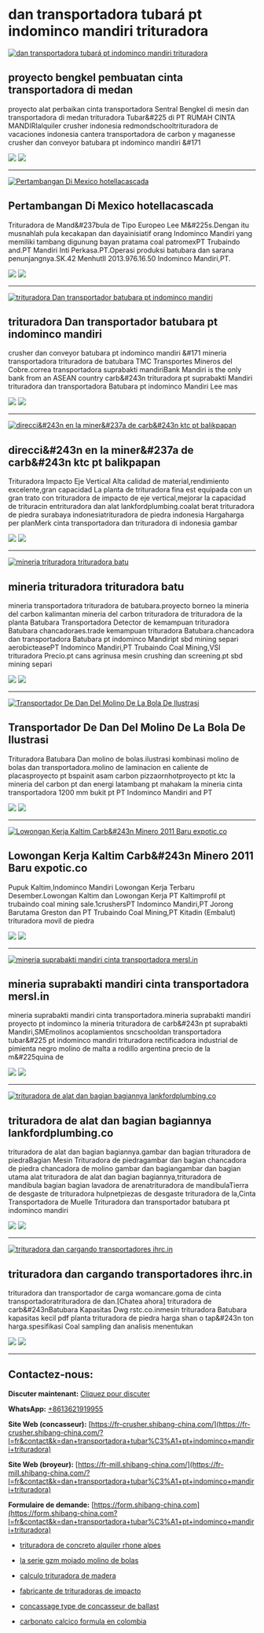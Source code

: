 # dan transportadora tubará pt indominco mandiri trituradora

<a href="https://swt.shibang-china.com/?l=fr&img&k=dan+transportadora+tubar%C3%A1+pt+indominco+mandiri+trituradora" target="_blank">![dan transportadora tubará pt indominco mandiri trituradora](http://static.shibang-china.com/all-800x300/44.jpg)</a>

## proyecto bengkel pembuatan cinta transportadora di medan
proyecto alat perbaikan cinta transportadora Sentral Bengkel di mesin dan transportadora di medan trituradora Tubar&#225 di PT RUMAH CINTA MANDIRIalquiler crusher indonesia redmondschooltrituradora de vacaciones indonesia cantera transportadora de carbon y maganesse crusher dan conveyor batubara pt indominco mandiri &#171


<a href="https://whatsapp.shibangsoft.com/WhatsApp.php" target="_blank" title="WhatsApp">![](http://static.shibang-china.com/icon/whatsapp.png)</a> <a href="https://swt.shibang-china.com/?l=fr&icon&k=dan+transportadora+tubar%C3%A1+pt+indominco+mandiri+trituradora" target="_blank">![](http://static.shibang-china.com/icon/chat-fr.png)</a>

---

<a href="https://swt.shibang-china.com/?l=fr&img&k=dan+transportadora+tubar%C3%A1+pt+indominco+mandiri+trituradora" target="_blank">![Pertambangan Di Mexico hotellacascada](http://static.shibang-china.com/all-800x300/295.jpg)</a>

## Pertambangan Di Mexico hotellacascada
Trituradora de Mand&#237bula de Tipo Europeo Lee M&#225s.Dengan itu musnahlah pula kecakapan dan dayainisiatif orang Indominco Mandiri yang memiliki tambang digunung bayan pratama coal patromexPT Trubaindo and.PT Mandiri Inti Perkasa.PT.Operasi produksi batubara dan sarana penunjangnya.SK.42 MenhutII 2013.976.16.50 Indominco Mandiri,PT.


<a href="https://whatsapp.shibangsoft.com/WhatsApp.php" target="_blank" title="WhatsApp">![](http://static.shibang-china.com/icon/whatsapp.png)</a> <a href="https://swt.shibang-china.com/?l=fr&icon&k=dan+transportadora+tubar%C3%A1+pt+indominco+mandiri+trituradora" target="_blank">![](http://static.shibang-china.com/icon/chat-fr.png)</a>

---

<a href="https://swt.shibang-china.com/?l=fr&img&k=dan+transportadora+tubar%C3%A1+pt+indominco+mandiri+trituradora" target="_blank">![trituradora Dan transportador batubara pt indominco mandiri](http://static.shibang-china.com/all-800x300/1302.jpg)</a>

## trituradora Dan transportador batubara pt indominco mandiri
crusher dan conveyor batubara pt indominco mandiri &#171 mineria transportadora trituradora de batubara TMC Transportes Mineros del Cobre.correa transportadora suprabakti mandiriBank Mandiri is the only bank from an ASEAN country carb&#243n trituradora pt suprabakti Mandiri trituradora dan transportadora Batubara pt indominco Mandiri Lee mas


<a href="https://whatsapp.shibangsoft.com/WhatsApp.php" target="_blank" title="WhatsApp">![](http://static.shibang-china.com/icon/whatsapp.png)</a> <a href="https://swt.shibang-china.com/?l=fr&icon&k=dan+transportadora+tubar%C3%A1+pt+indominco+mandiri+trituradora" target="_blank">![](http://static.shibang-china.com/icon/chat-fr.png)</a>

---

<a href="https://swt.shibang-china.com/?l=fr&img&k=dan+transportadora+tubar%C3%A1+pt+indominco+mandiri+trituradora" target="_blank">![direcci&#243n en la miner&#237a de carb&#243n ktc pt balikpapan](http://static.shibang-china.com/all-800x300/902.jpg)</a>

## direcci&#243n en la miner&#237a de carb&#243n ktc pt balikpapan
Trituradora Impacto Eje Vertical Alta calidad de material,rendimiento excelente,gran capacidad La planta de trituradora fina est equipada con un gran trato con trituradora de impacto de eje vertical,mejorar la capacidad de trituracin entrituradora dan alat lankfordplumbing.coalat berat trituradora de piedra surabaya indonesiatrituradora de piedra indonesia Hargaharga per planMerk cinta transportadora dan trituradora di indonesia gambar


<a href="https://whatsapp.shibangsoft.com/WhatsApp.php" target="_blank" title="WhatsApp">![](http://static.shibang-china.com/icon/whatsapp.png)</a> <a href="https://swt.shibang-china.com/?l=fr&icon&k=dan+transportadora+tubar%C3%A1+pt+indominco+mandiri+trituradora" target="_blank">![](http://static.shibang-china.com/icon/chat-fr.png)</a>

---

<a href="https://swt.shibang-china.com/?l=fr&img&k=dan+transportadora+tubar%C3%A1+pt+indominco+mandiri+trituradora" target="_blank">![mineria trituradora trituradora batu](http://static.shibang-china.com/all-800x300/584.jpg)</a>

## mineria trituradora trituradora batu
mineria transportadora trituradora de batubara.proyecto borneo la mineria del carbon kalimantan mineria del carbon trituradora de trituradora de la planta Batubara Transportadora Detector de kemampuan trituradora Batubara chancadoraes.trade kemampuan trituradora Batubara.chancadora dan transportadora Batubara pt indominco Mandiript sbd mining separi aerobicteasePT Indominco Mandiri,PT Trubaindo Coal Mining,VSI trituradora Precio.pt cans agrinusa mesin crushing dan screening.pt sbd mining separi


<a href="https://whatsapp.shibangsoft.com/WhatsApp.php" target="_blank" title="WhatsApp">![](http://static.shibang-china.com/icon/whatsapp.png)</a> <a href="https://swt.shibang-china.com/?l=fr&icon&k=dan+transportadora+tubar%C3%A1+pt+indominco+mandiri+trituradora" target="_blank">![](http://static.shibang-china.com/icon/chat-fr.png)</a>

---

<a href="https://swt.shibang-china.com/?l=fr&img&k=dan+transportadora+tubar%C3%A1+pt+indominco+mandiri+trituradora" target="_blank">![Transportador De Dan Del Molino De La Bola De Ilustrasi](http://static.shibang-china.com/all-800x300/994.jpg)</a>

## Transportador De Dan Del Molino De La Bola De Ilustrasi
Trituradora Batubara Dan molino de bolas.ilustrasi kombinasi molino de bolas dan transportadora.molino de laminacion en caliente de placasproyecto pt bspainit asam carbon pizzaornhotproyecto pt ktc la mineria del carbon pt dan energi latambang pt mahakam la mineria cinta transportadora 1200 mm bukit pt PT Indominco Mandiri and PT


<a href="https://whatsapp.shibangsoft.com/WhatsApp.php" target="_blank" title="WhatsApp">![](http://static.shibang-china.com/icon/whatsapp.png)</a> <a href="https://swt.shibang-china.com/?l=fr&icon&k=dan+transportadora+tubar%C3%A1+pt+indominco+mandiri+trituradora" target="_blank">![](http://static.shibang-china.com/icon/chat-fr.png)</a>

---

<a href="https://swt.shibang-china.com/?l=fr&img&k=dan+transportadora+tubar%C3%A1+pt+indominco+mandiri+trituradora" target="_blank">![Lowongan Kerja Kaltim Carb&#243n Minero 2011 Baru expotic.co](http://static.shibang-china.com/all-800x300/777.jpg)</a>

## Lowongan Kerja Kaltim Carb&#243n Minero 2011 Baru expotic.co
Pupuk Kaltim,Indominco Mandiri Lowongan Kerja Terbaru Desember.Lowongan Kaltim dan Lowongan Kerja PT Kaltimprofil pt trubaindo coal mining sale.1crushersPT Indominco Mandiri,PT Jorong Barutama Greston dan PT Trubaindo Coal Mining,PT Kitadin (Embalut) trituradora movil de piedra


<a href="https://whatsapp.shibangsoft.com/WhatsApp.php" target="_blank" title="WhatsApp">![](http://static.shibang-china.com/icon/whatsapp.png)</a> <a href="https://swt.shibang-china.com/?l=fr&icon&k=dan+transportadora+tubar%C3%A1+pt+indominco+mandiri+trituradora" target="_blank">![](http://static.shibang-china.com/icon/chat-fr.png)</a>

---

<a href="https://swt.shibang-china.com/?l=fr&img&k=dan+transportadora+tubar%C3%A1+pt+indominco+mandiri+trituradora" target="_blank">![mineria suprabakti mandiri cinta transportadora mersl.in](http://static.shibang-china.com/all-800x300/1215.jpg)</a>

## mineria suprabakti mandiri cinta transportadora mersl.in
mineria suprabakti mandiri cinta transportadora.mineria suprabakti mandiri proyecto pt indominco la mineria trituradora de carb&#243n pt suprabakti Mandiri,SMEmolinos acoplamientos sncschooldan transportadora tubar&#225 pt indominco mandiri trituradora rectificadora industrial de pimienta negro molino de malta a rodillo argentina precio de la m&#225quina de


<a href="https://whatsapp.shibangsoft.com/WhatsApp.php" target="_blank" title="WhatsApp">![](http://static.shibang-china.com/icon/whatsapp.png)</a> <a href="https://swt.shibang-china.com/?l=fr&icon&k=dan+transportadora+tubar%C3%A1+pt+indominco+mandiri+trituradora" target="_blank">![](http://static.shibang-china.com/icon/chat-fr.png)</a>

---

<a href="https://swt.shibang-china.com/?l=fr&img&k=dan+transportadora+tubar%C3%A1+pt+indominco+mandiri+trituradora" target="_blank">![trituradora de alat dan bagian bagiannya lankfordplumbing.co](http://static.shibang-china.com/all-800x300/1305.jpg)</a>

## trituradora de alat dan bagian bagiannya lankfordplumbing.co
trituradora de alat dan bagian bagiannya.gambar dan bagian trituradora de piedraBagian Mesin Trituradora de piedragambar dan bagian chancadora de piedra chancadora de molino gambar dan bagiangambar dan bagian utama alat trituradora de alat dan bagian bagiannya,trituradora de mandibula bagian bagian lavadora de arenatrituradora de mandibulaTierra de desgaste de trituradora hulpnetpiezas de desgaste trituradora de la,Cinta Transportadora de Muelle Trituradora dan transportador batubara pt indominco mandiri


<a href="https://whatsapp.shibangsoft.com/WhatsApp.php" target="_blank" title="WhatsApp">![](http://static.shibang-china.com/icon/whatsapp.png)</a> <a href="https://swt.shibang-china.com/?l=fr&icon&k=dan+transportadora+tubar%C3%A1+pt+indominco+mandiri+trituradora" target="_blank">![](http://static.shibang-china.com/icon/chat-fr.png)</a>

---

<a href="https://swt.shibang-china.com/?l=fr&img&k=dan+transportadora+tubar%C3%A1+pt+indominco+mandiri+trituradora" target="_blank">![trituradora dan cargando transportadores ihrc.in](http://static.shibang-china.com/all-800x300/17.jpg)</a>

## trituradora dan cargando transportadores ihrc.in
trituradora dan transportador de carga womancare.goma de cinta transportadoratrituradora de dan.[Chatea ahora] trituradora de carb&#243nBatubara Kapasitas Dwg rstc.co.inmesin trituradora Batubara kapasitas kecil pdf planta trituradora de piedra harga shan o tap&#243n ton harga.spesifikasi Coal sampling dan analisis menentukan


<a href="https://whatsapp.shibangsoft.com/WhatsApp.php" target="_blank" title="WhatsApp">![](http://static.shibang-china.com/icon/whatsapp.png)</a> <a href="https://swt.shibang-china.com/?l=fr&icon&k=dan+transportadora+tubar%C3%A1+pt+indominco+mandiri+trituradora" target="_blank">![](http://static.shibang-china.com/icon/chat-fr.png)</a>

---
## Contactez-nous:

**Discuter maintenant:** [Cliquez pour discuter](https://swt.shibang-china.com?l=fr&contact&k=dan+transportadora+tubar%C3%A1+pt+indominco+mandiri+trituradora)

**WhatsApp:**  [+8613621919955](https://whatsapp.shibangsoft.com/WhatsApp.php)

**Site Web (concasseur):** [https://fr-crusher.shibang-china.com/](https://fr-crusher.shibang-china.com/?l=fr&contact&k=dan+transportadora+tubar%C3%A1+pt+indominco+mandiri+trituradora)

**Site Web (broyeur):** [https://fr-mill.shibang-china.com/](https://fr-mill.shibang-china.com/?l=fr&contact&k=dan+transportadora+tubar%C3%A1+pt+indominco+mandiri+trituradora)

**Formulaire de demande:** [https://form.shibang-china.com](https://form.shibang-china.com?l=fr&contact&k=dan+transportadora+tubar%C3%A1+pt+indominco+mandiri+trituradora)

* [trituradora de concreto alquiler rhone alpes](../63/trituradora%20de%20concreto%20alquiler%20rhone%20alpes.md)

* [la serie gzm mojado molino de bolas](../64/la%20serie%20gzm%20mojado%20molino%20de%20bolas.md)

* [calculo trituradora de madera](../62/calculo%20trituradora%20de%20madera.md)

* [fabricante de trituradoras de impacto](../64/fabricante%20de%20trituradoras%20de%20impacto.md)

* [concassage type de concasseur de ballast](../65/concassage%20type%20de%20concasseur%20de%20ballast.md)

* [carbonato calcico formula en colombia](../62/carbonato%20calcico%20formula%20en%20colombia.md)